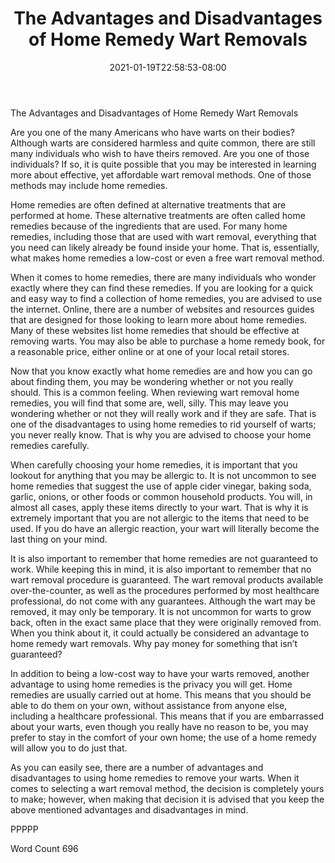 ﻿---
title: "The Advantages and Disadvantages of Home Remedy Wart Removals"
date: 2021-01-19T22:58:53-08:00
description: "Wart Removal Tips for Web Success"
featured_image: "/images/Wart Removal.jpg"
tags: ["Wart Removal"]
---

The Advantages and Disadvantages of Home Remedy Wart Removals

Are you one of the many Americans who have warts on their bodies?  Although warts are considered harmless and quite common, there are still many individuals who wish to have theirs removed. Are you one of those individuals?  If so, it is quite possible that you may be interested in learning more about effective, yet affordable wart removal methods.  One of those methods may include home remedies.

Home remedies are often defined at alternative treatments that are performed at home. These alternative treatments are often called home remedies because of the ingredients that are used. For many home remedies, including those that are used with wart removal, everything that you need can likely already be found inside your home. That is, essentially, what makes home remedies a low-cost or even a free wart removal method.

When it comes to home remedies, there are many individuals who wonder exactly where they can find these remedies.  If you are looking for a quick and easy way to find a collection of home remedies, you are advised to use the internet. Online, there are a number of websites and resources guides that are designed for those looking to learn more about home remedies.  Many of these websites list home remedies that should be effective at removing warts.  You may also be able to purchase a home remedy book, for a reasonable price, either online or at one of your local retail stores.

Now that you know exactly what home remedies are and how you can go about finding them, you may be wondering whether or not you really should.  This is a common feeling.  When reviewing wart removal home remedies, you will find that some are, well, silly.  This may leave you wondering whether or not they will really work and if they are safe.  That is one of the disadvantages to using home remedies to rid yourself of warts; you never really know. That is why you are advised to choose your home remedies carefully.

When carefully choosing your home remedies, it is important that you lookout for anything that you may be allergic to.  It is not uncommon to see home remedies that suggest the use of apple cider vinegar, baking soda, garlic, onions, or other foods or common household products.  You will, in almost all cases, apply these items directly to your wart. That is why it is extremely important that you are not allergic to the items that need to be used. If you do have an allergic reaction, your wart will literally become the last thing on your mind.

It is also important to remember that home remedies are not guaranteed to work. While keeping this in mind, it is also important to remember that no wart removal procedure is guaranteed.  The wart removal products available over-the-counter, as well as the procedures performed by most healthcare professional, do not come with any guarantees. Although the wart may be removed, it may only be temporary. It is not uncommon for warts to grow back, often in the exact same place that they were originally removed from.  When you think about it, it could actually be considered an advantage to home remedy wart removals.  Why pay money for something that isn’t guaranteed?

In addition to being a low-cost way to have your warts removed, another advantage to using home remedies is the privacy you will get.  Home remedies are usually carried out at home.  This means that you should be able to do them on your own, without assistance from anyone else, including a healthcare professional. This means that if you are embarrassed about your warts, even though you really have no reason to be, you may prefer to stay in the comfort of your own home; the use of a home remedy will allow you to do just that.  

As you can easily see, there are a number of advantages and disadvantages to using home remedies to remove your warts.  When it comes to selecting a wart removal method, the decision is completely yours to make; however, when making that decision it is advised that you keep the above mentioned advantages and disadvantages in mind.

PPPPP

Word Count 696

